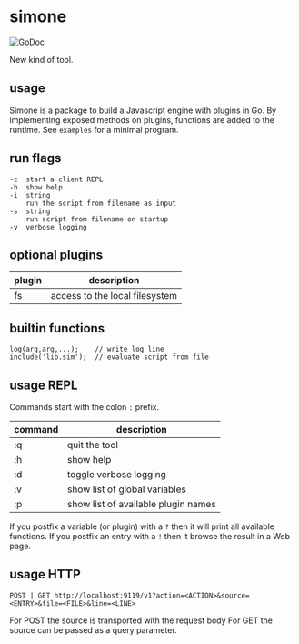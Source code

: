 # simone

[![GoDoc](https://godoc.org/github.com/emicklei/simone?status.svg)](https://pkg.go.dev/github.com/emicklei/simone?tab=doc)

New kind of tool.

## usage

Simone is a package to build a Javascript engine with plugins in Go.
By implementing exposed methods on plugins, functions are added to the runtime.
See `examples` for a minimal program.

## run flags

    -c  start a client REPL
    -h  show help
    -i  string
        run the script from filename as input
    -s  string
        run script from filename on startup
    -v  verbose logging

## optional plugins

| plugin | description
|-|-
| fs | access to the local filesystem

## builtin functions

    log(arg,arg,...);    // write log line
    include('lib.sim');  // evaluate script from file

## usage REPL

Commands start with the colon `:` prefix.

| command | description
|-|-
|:q| quit the tool
|:h| show help
|:d| toggle verbose logging
|:v| show list of global variables
|:p| show list of available plugin names

If you postfix a variable (or plugin) with a `?` then it will print all available functions.
If you postfix an entry with a `!` then it browse the result in a Web page.

## usage HTTP

    POST | GET http://localhost:9119/v1?action=<ACTION>&source=<ENTRY>&file=<FILE>&line=<LINE>

For POST the source is transported with the request body
For GET the source can be passed as a query parameter.